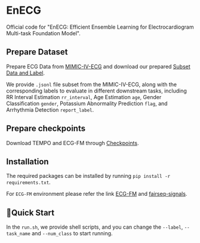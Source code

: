 # EnECG
Official code for "EnECG: Efficient Ensemble Learning for Electrocardiogram Multi-task Foundation Model".

## Prepare Dataset
Prepare ECG Data from [MIMIC-IV-ECG](https://physionet.org/content/mimic-iv-ecg/1.0/) and download our prepared [Subset Data and Label](https://drive.google.com/drive/folders/1IkHkwa0HUbxmieBHMPd-VRdYQJbKLm3P?usp=share_link).

We provide `.jsonl` file subset from the MIMIC-IV-ECG, along with the corresponding labels to evaluate in different downstream tasks, including RR Interval Estimation `rr_interval`, Age Estimation `age`, Gender Classification `gender`, Potassium Abnormality Prediction `flag`, and Arrhythmia Detection `report_label`.

## Prepare checkpoints
Download TEMPO and ECG-FM through [Checkpoints](https://drive.google.com/drive/folders/19yAkDf2yFHaWQ0cDp3McuMsFtl1c4aSY?usp=share_link).

## Installation
The required packages can be installed by running `pip install -r requirements.txt`.

For `ECG-FM` environment please refer the link [ECG-FM](https://github.com/bowang-lab/ECG-FM) and [fairseq-signals](https://github.com/Jwoo5/fairseq-signals).

## 🚀Quick Start
In the `run.sh`, we provide shell scripts, and you can change the `--label`, `--task_name` and `--num_class` to start running.
